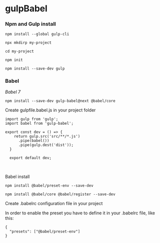 # gulpBabel

### Npm and Gulp install

`npm install --global gulp-cli` <br/>

`npx mkdirp my-project` <br/>

`cd my-project`<br/>

`npm init` <br/>

`npm install --save-dev gulp`<br/>

### Babel

*Babel 7* <br/>

`npm install --save-dev gulp-babel@next @babel/core` <br/>

Create gulpfile.babel.js in your project folder <br/>

```
import gulp from 'gulp';
import babel from 'gulp-babel';

export const dev = () => {
    return gulp.src('src/**/*.js')
      .pipe(babel())
      .pipe(gulp.dest('dist'));
  }

  export default dev;

``` 

<br/>


Babel install <br/>

`npm install @babel/preset-env --save-dev` <br/>

`npm install @babel/core @babel/register --save-dev` <br/>

Create .babelrc configuration file in your project <br/>

In order to enable the preset you have to define it in your .babelrc file, like this: <br/>
```
{
  "presets": ["@babel/preset-env"]
}
```